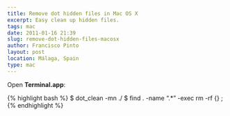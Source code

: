 ```yaml
---
title: Remove dot hidden files in Mac OS X
excerpt: Easy clean up hidden files.
tags: mac
date: 2011-01-16 21:39
slug: remove-dot-hidden-files-macosx
author: Francisco Pinto
layout: post
location: Málaga, Spain
type: mac
---
```


Open **Terminal.app**:

{% highlight bash %}
$ dot_clean -mn ./
$ find . -name “.*” -exec rm -rf {} \;
{% endhighlight %}